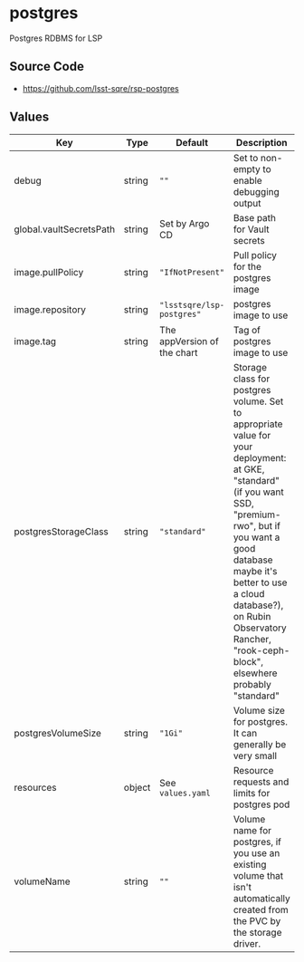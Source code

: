 # postgres

Postgres RDBMS for LSP

## Source Code

* <https://github.com/lsst-sqre/rsp-postgres>

## Values

| Key | Type | Default | Description |
|-----|------|---------|-------------|
| debug | string | `""` | Set to non-empty to enable debugging output |
| global.vaultSecretsPath | string | Set by Argo CD | Base path for Vault secrets |
| image.pullPolicy | string | `"IfNotPresent"` | Pull policy for the postgres image |
| image.repository | string | `"lsstsqre/lsp-postgres"` | postgres image to use |
| image.tag | string | The appVersion of the chart | Tag of postgres image to use |
| postgresStorageClass | string | `"standard"` | Storage class for postgres volume.  Set to appropriate value for your deployment: at GKE, "standard" (if you want SSD, "premium-rwo", but if you want a good database maybe it's better to use a cloud database?), on Rubin Observatory Rancher, "rook-ceph-block", elsewhere probably "standard" |
| postgresVolumeSize | string | `"1Gi"` | Volume size for postgres.  It can generally be very small |
| resources | object | See `values.yaml` | Resource requests and limits for postgres pod |
| volumeName | string | `""` | Volume name for postgres, if you use an existing volume that isn't automatically created from the PVC by the storage driver. |
